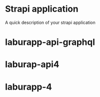 # Strapi application

A quick description of your strapi application
# laburapp-api-graphql
# laburap-api4
# laburapp-4
